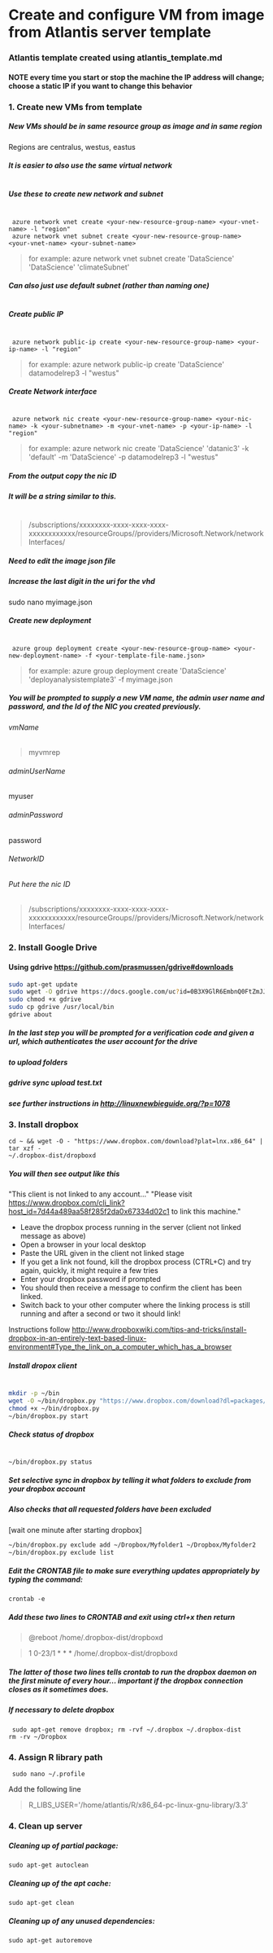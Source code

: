 # Create and configure VM from image from Atlantis server template
### Atlantis template created using atlantis_template.md
#### NOTE every time you start or stop the machine the IP address will change; choose a static IP if you want to change this behavior

### 1. Create new VMs from template
##### New VMs should be in same resource group as image and in same region
Regions are centralus, westus, eastus
##### It is easier to also use the same virtual network
#
##### Use these to create new network and subnet
#
     azure network vnet create <your-new-resource-group-name> <your-vnet-name> -l "region"
     azure network vnet subnet create <your-new-resource-group-name> <your-vnet-name> <your-subnet-name>
> for example: azure network vnet subnet create 'DataScience' 'DataScience' 'climateSubnet'

##### Can also just use default subnet (rather than naming one)
#
##### Create public IP 
#
     azure network public-ip create <your-new-resource-group-name> <your-ip-name> -l "region"

> for example: azure network public-ip create 'DataScience' datamodelrep3 -l "westus"
##### Create Network interface
#
     azure network nic create <your-new-resource-group-name> <your-nic-name> -k <your-subnetname> -m <your-vnet-name> -p <your-ip-name> -l "region"

> for example: azure network nic create 'DataScience' 'datanic3' -k 'default' -m 'DataScience' -p datamodelrep3 -l "westus"
##### From the output copy the nic ID
##### It will be a string similar to this.
#
> /subscriptions/xxxxxxxx-xxxx-xxxx-xxxx-xxxxxxxxxxxx/resourceGroups/<your-new-resource-group-name>/providers/Microsoft.Network/networkInterfaces/<your-nic-name>

##### Need to edit the image json file 
##### Increase the last digit in the uri for the vhd
sudo nano myimage.json

##### Create new deployment
#
     azure group deployment create <your-new-resource-group-name> <your-new-deployment-name> -f <your-template-file-name.json>

> for example: azure group deployment create 'DataScience' 'deployanalysistemplate3' -f myimage.json

##### You will be prompted to supply a new VM name, the admin user name and password, and the Id of the NIC you created previously.
###### vmName
> myvmrep
###### adminUserName
myuser
###### adminPassword
password
###### NetworkID
###### Put here the nic ID
> /subscriptions/xxxxxxxx-xxxx-xxxx-xxxx-xxxxxxxxxxxx/resourceGroups/<your-new-resource-group-name>/providers/Microsoft.Network/networkInterfaces/<your-nic-name>


### 2. Install Google Drive
#### Using gdrive https://github.com/prasmussen/gdrive#downloads
```sh
sudo apt-get update
sudo wget -O gdrive https://docs.google.com/uc?id=0B3X9GlR6EmbnQ0FtZmJJUXEyRTA&export=download
sudo chmod +x gdrive
sudo cp gdrive /usr/local/bin
gdrive about 
```
##### In the last step you will be prompted for a verification code and given a url, which authenticates the user account for the drive
##### to upload folders
##### gdrive sync upload test.txt
##### see further instructions in http://linuxnewbieguide.org/?p=1078

### 3.  Install dropbox

    cd ~ && wget -O - "https://www.dropbox.com/download?plat=lnx.x86_64" | tar xzf -
    ~/.dropbox-dist/dropboxd

##### You will then see output like this
"This client is not linked to any account..."
"Please visit https://www.dropbox.com/cli_link?host_id=7d44a489aa58f285f2da0x67334d02c1 to link this machine."

* Leave the dropbox process running in the server (client not linked  message as above)
* Open a browser in your local desktop 
* Paste the URL given in the client not linked stage 
* If you get a link not found, kill the dropbox process (CTRL+C) and try again, quickly, it might require a few tries
* Enter your dropbox password if prompted
* You should then receive a message to confirm the client has been linked.
* Switch back to your other computer where the linking process is still running and after a second or two it should link!

Instructions follow http://www.dropboxwiki.com/tips-and-tricks/install-dropbox-in-an-entirely-text-based-linux-environment#Type_the_link_on_a_computer_which_has_a_browser

##### Install dropox client
#
```sh
mkdir -p ~/bin
wget -O ~/bin/dropbox.py "https://www.dropbox.com/download?dl=packages/dropbox.py"
chmod +x ~/bin/dropbox.py
~/bin/dropbox.py start
```
##### Check status of dropbox
#
    ~/bin/dropbox.py status

##### Set selective sync in dropbox by telling it what folders to exclude from your dropbox account
##### Also checks that all requested folders have been excluded

[wait one minute after starting dropbox]
```sh
~/bin/dropbox.py exclude add ~/Dropbox/Myfolder1 ~/Dropbox/Myfolder2
~/bin/dropbox.py exclude list
```
##### Edit the CRONTAB file to make sure everything updates appropriately by typing the command:
    crontab -e

##### Add these two lines to CRONTAB and exit using ctrl+x then return
> @reboot /home/.dropbox-dist/dropboxd

> 1 0-23/1 * * * /home/.dropbox-dist/dropboxd

##### The latter of those two lines tells crontab to run the dropbox daemon on the first minute of every hour... important if the dropbox connection closes as it sometimes does.

##### If necessary to delete dropbox
     sudo apt-get remove dropbox; rm -rvf ~/.dropbox ~/.dropbox-dist
    rm -rv ~/Dropbox


### 4. Assign R library path

     sudo nano ~/.profile

Add the following line
> R_LIBS_USER='/home/atlantis/R/x86_64-pc-linux-gnu-library/3.3'


### 4. Clean up server

##### Cleaning up of partial package:

    sudo apt-get autoclean

##### Cleaning up of the apt cache:

    sudo apt-get clean

##### Cleaning up of any unused dependencies:

    sudo apt-get autoremove
